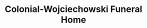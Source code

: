 ---
title: "Colonial-Wojciechowski Funeral Home"
url: /niles/colonial-wojciechowski-funeral-home/
shop: funeral directors
---